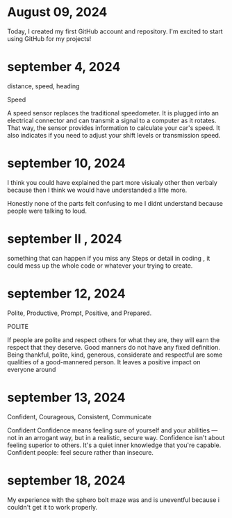# August 09, 2024

Today, I created my first GitHub account and repository. I'm excited to start using GitHub for my projects!

# september 4, 2024

distance, speed, heading

Speed

A speed sensor replaces the traditional speedometer. It is plugged into an electrical connector and can transmit a signal to a computer as it rotates. That way, the sensor provides information to calculate your car's speed. It also indicates if you need to adjust your shift levels or transmission speed.

# september 10, 2024
I think you could have explained the part more visiualy other then verbaly because then I think we would have understanded a litte more.

Honestly none of the parts felt confusing to me I didnt understand because people were talking to loud.


# september ll , 2024       

something that can happen if you miss any Steps or detail in coding , it could mess up the whole code or whatever your trying to create.

# september 12, 2024

Polite, Productive, Prompt, Positive, and Prepared.

POLITE

If people are polite and respect others for what they are, they will earn the respect that they deserve. Good manners do not have any fixed definition. Being thankful, polite, kind, generous, considerate and respectful are some qualities of a good-mannered person. It leaves a positive impact on everyone around

# september 13, 2024

Confident, Courageous, Consistent, Communicate

Confident
Confidence means feeling sure of yourself and your abilities — not in an arrogant way, but in a realistic, secure way. Confidence isn't about feeling superior to others. It's a quiet inner knowledge that you're capable. Confident people: feel secure rather than insecure.

# september 18, 2024
My experience with the sphero bolt maze was and is uneventful because i couldn't get it to work properly.

